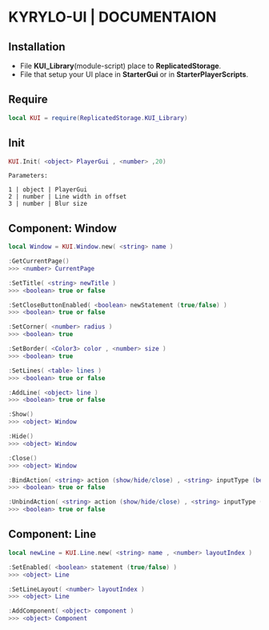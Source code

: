 # KYRYLO-UI | DOCUMENTAION 

## Installation
* File **KUI_Library**(module-script) place to **ReplicatedStorage**.
* File that setup your UI place in **StarterGui** or in **StarterPlayerScripts**.

## Require
```lua
local KUI = require(ReplicatedStorage.KUI_Library)
```

## Init
```lua
KUI.Init( <object> PlayerGui , <number> ,20)
```
```
Parameters:

1 | object | PlayerGui
2 | number | Line width in offset
3 | number | Blur size
```

## Component: Window
```lua
local Window = KUI.Window.new( <string> name )
```
```lua
:GetCurrentPage()
>>> <number> CurrentPage

:SetTitle( <string> newTitle )
>>> <boolean> true or false

:SetCloseButtonEnabled( <boolean> newStatement (true/false) )
>>> <boolean> true or false

:SetCorner( <number> radius )
>>> <boolean> true

:SetBorder( <Color3> color , <number> size )
>>> <boolean> true

:SetLines( <table> lines )
>>> <boolean> true or false

:AddLine( <object> line )
>>> <boolean> true or false

:Show()
>>> <object> Window

:Hide()
>>> <object> Window

:Close()
>>> <object> Window

:BindAction( <string> action (show/hide/close) , <string> inputType (began/ended) , <Enum.KeyCode> keyboardBind )
>>> <boolean> true or false

:UnbindAction( <string> action (show/hide/close) , <string> inputType (began/ended) )
>>> <boolean> true or false
```

## Component: Line
```lua
local newLine = KUI.Line.new( <string> name , <number> layoutIndex )
```
```lua
:SetEnabled( <boolean> statement (true/false) )
>>> <object> Line

:SetLineLayout( <number> layoutIndex )
>>> <object> Line

:AddComponent( <object> component )
>>> <object> Component
```
